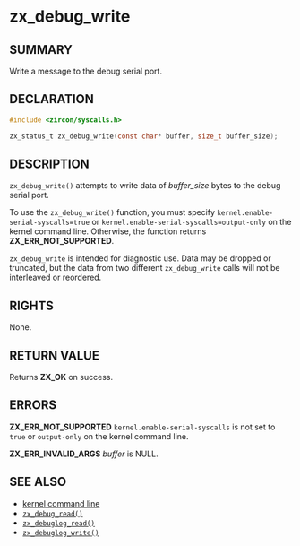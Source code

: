 # zx_debug_write

## SUMMARY

<!-- Contents of this heading updated by update-docs-from-fidl, do not edit. -->

Write a message to the debug serial port.

## DECLARATION

<!-- Contents of this heading updated by update-docs-from-fidl, do not edit. -->

```c
#include <zircon/syscalls.h>

zx_status_t zx_debug_write(const char* buffer, size_t buffer_size);
```

## DESCRIPTION

`zx_debug_write()` attempts to write data of *buffer_size* bytes to the debug serial port.

To use the `zx_debug_write()` function, you must specify
`kernel.enable-serial-syscalls=true` or
`kernel.enable-serial-syscalls=output-only` on the kernel command line.
Otherwise, the function returns **ZX_ERR_NOT_SUPPORTED**.

`zx_debug_write` is intended for diagnostic use.  Data may be dropped or
truncated, but the data from two different `zx_debug_write` calls will not be
interleaved or reordered.

## RIGHTS

<!-- Contents of this heading updated by update-docs-from-fidl, do not edit. -->

None.

## RETURN VALUE

Returns **ZX_OK** on success.

## ERRORS

**ZX_ERR_NOT_SUPPORTED**  `kernel.enable-serial-syscalls` is not set to `true`
or `output-only` on the kernel command line.

**ZX_ERR_INVALID_ARGS** *buffer* is NULL.

## SEE ALSO

 - [kernel command line]
 - [`zx_debug_read()`]
 - [`zx_debuglog_read()`]
 - [`zx_debuglog_write()`]

<!-- References updated by update-docs-from-fidl, do not edit. -->

[kernel command line]: /docs/reference/kernel/kernel_cmdline.md
[`zx_debug_read()`]: debug_read.md
[`zx_debuglog_read()`]: debuglog_read.md
[`zx_debuglog_write()`]: debuglog_write.md
